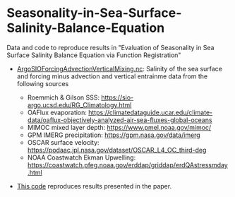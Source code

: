 # Seasonality-in-Sea-Surface-Salinity-Balance-Equation
Data and code to reproduce results in "Evaluation of Seasonality in Sea Surface Salinity Balance Equation via Function Registration"

- [ArgoSIOForcingAdvectionVerticalMixing.nc](ArgoSIOForcingAdvectionVerticalMixing.nc): Salinity of the sea surface and forcing minus advection and vertical entrainme data from the following sources
    - Roemmich & Gilson SSS: https://sio-argo.ucsd.edu/RG_Climatology.html
    - OAFlux evaporation: https://climatedataguide.ucar.edu/climate-data/oaflux-objectively-analyzed-air-sea-fluxes-global-oceans
    - MIMOC mixed layer depth: https://www.pmel.noaa.gov/mimoc/
    - GPM IMERG precipitation: https://gpm.nasa.gov/data/imerg
    - OSCAR surface velocity: https://podaac.jpl.nasa.gov/dataset/OSCAR_L4_OC_third-deg
    - NOAA Coastwatch Ekman Upwelling: https://coastwatch.pfeg.noaa.gov/erddap/griddap/erdQAstressmday.html

- [This code](SSS_FMAV_registration) reproduces results presented in the paper.
